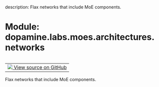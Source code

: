 description: Flax networks that include MoE components.

<div itemscope itemtype="http://developers.google.com/ReferenceObject">
<meta itemprop="name" content="dopamine.labs.moes.architectures.networks" />
<meta itemprop="path" content="Stable" />
</div>

# Module: dopamine.labs.moes.architectures.networks

<!-- Insert buttons and diff -->

<table class="tfo-notebook-buttons tfo-api nocontent" align="left">
<td>
  <a target="_blank" href="https://github.com/google/dopamine/tree/master/dopamine/labs/moes/architectures/networks.py">
    <img src="https://www.tensorflow.org/images/GitHub-Mark-32px.png" />
    View source on GitHub
  </a>
</td>
</table>



Flax networks that include MoE components.



